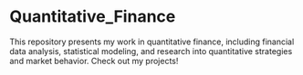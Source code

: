 # Quantitative_Finance
This repository presents my work in quantitative finance, including financial data analysis, statistical modeling, and research into quantitative strategies and market behavior.
Check out my projects!
